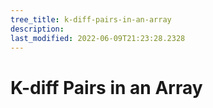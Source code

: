 ```yaml
---
tree_title: k-diff-pairs-in-an-array
description: 
last_modified: 2022-06-09T21:23:28.2328
---
```


# K-diff Pairs in an Array
